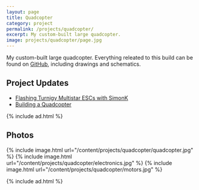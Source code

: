 ```yaml
---
layout: page
title: Quadcopter
category: project
permalink: /projects/quadcopter/
excerpt: My custom-built large quadcopter.
image: projects/quadcopter/page.jpg
---
```


My custom-built large quadcopter. Everything releated to this build can be found on [GitHub](https://github.com/codeThatThinks/Quadcopter), including drawings and schematics.

## Project Updates

* [Flashing Turnigy Multistar ESCs with SimonK](/blog/flashing-turnigy-multistar-escs-with-simonk)
* [Building a Quadcopter](/blog/building-a-quadcopter)

{% include ad.html %}


## Photos

{% include image.html url="/content/projects/quadcopter/quadcopter.jpg" %}
{% include image.html url="/content/projects/quadcopter/electronics.jpg" %}
{% include image.html url="/content/projects/quadcopter/motors.jpg" %}

{% include ad.html %}